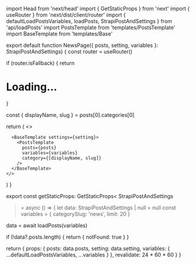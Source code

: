import Head from 'next/head'
import { GetStaticProps } from 'next'
import { useRouter } from 'next/dist/client/router'
import {
  defaultLoadPostsVariables,
  loadPosts,
  StrapiPostAndSettings
} from 'api/loadPosts'
import PostsTemplate from 'templates/PostsTemplate'
import BaseTemplate from 'templates/Base'

export default function NewsPage({
  posts,
  setting,
  variables
}: StrapiPostAndSettings) {
  const router = useRouter()

  if (router.isFallback) {
    return <h1>Loading...</h1>
  }

  const { displayName, slug } = posts[0].categories[0]

  return (
    <>
      <Head>
        <title>
          {displayName} - {setting.blogName}
        </title>
      </Head>

      <BaseTemplate settings={setting}>
        <PostsTemplate
          posts={posts}
          variables={variables}
          category={[displayName, slug]}
        />
      </BaseTemplate>
    </>
  )
}

export const getStaticProps: GetStaticProps<
  StrapiPostAndSettings
> = async () => {
  let data: StrapiPostAndSettings | null = null
  const variables = { categorySlug: 'news', limit: 20 }

  data = await loadPosts(variables)

  if (!data?.posts.length) {
    return { notFound: true }
  }

  return {
    props: {
      posts: data.posts,
      setting: data.setting,
      variables: {
        ...defaultLoadPostsVariables,
        ...variables
      }
    },
    revalidate: 24 * 60 * 60
  }
}
